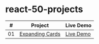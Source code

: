 # react-50-projects
|  #  | Project                                                                                                                     | Live Demo                                                                         |
| :-: | --------------------------------------------------------------------------------------------------------------------------- | --------------------------------------------------------------------------------- |
| 01  | [Expanding Cards](https://github.com/Truhcaz/react-50-projects/tree/main/1-expanding-cards)                             | [Live Demo](https://truhcaz.github.io/react-50-projects/1-expanding-cards)               |